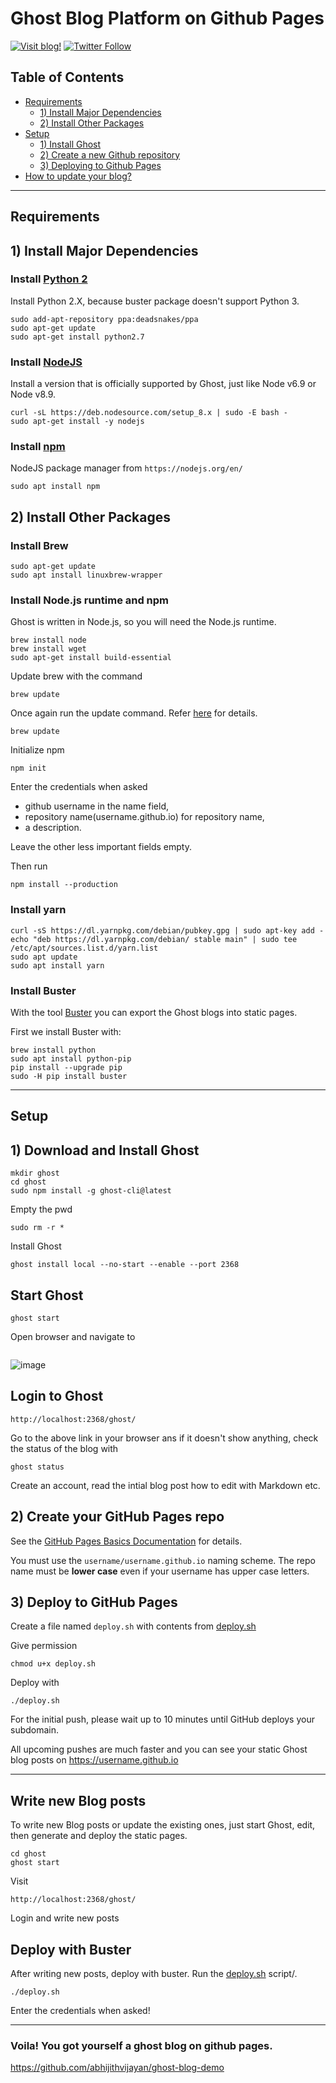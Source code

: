 # Ghost Blog Platform on Github Pages

[![Visit blog!](https://img.shields.io/badge/visit-blog-blue.svg)](https://github.com/abhijithvijayan/ghost-blog-demo/)
[![Twitter Follow](https://img.shields.io/twitter/follow/espadrine.svg?style=social&label=Follow)](https://twitter.com/_abhijithv)

## Table of Contents

  * [Requirements](#requirements)
      + [1) Install Major Dependencies](#1-Install-Major-Dependencies)
      + [2) Install Other Packages](#2-Install-Other-Packages)
  * [Setup](#setup)
    + [1) Install Ghost](#1-Download-and-Install-Ghost)
    + [2) Create a new Github repository](#2-Create-your-GitHub-Pages-repo)
    + [3) Deploying to Github Pages](#3-Deploy-to-GitHub-Pages)
  * [How to update your blog?](#Write-new-Blog-posts)

<hr />

## Requirements

## 1) Install Major Dependencies

### Install [Python 2](https://www.python.org/download/releases/2.7.2/)
Install Python 2.X, because buster package doesn't support Python 3.
```
sudo add-apt-repository ppa:deadsnakes/ppa
sudo apt-get update
sudo apt-get install python2.7
```

### Install [NodeJS](https://docs.ghost.org/docs/supported-node-versions)
Install a version that is officially supported by Ghost, just like Node v6.9 or Node v8.9.
```
curl -sL https://deb.nodesource.com/setup_8.x | sudo -E bash -
sudo apt-get install -y nodejs
```

### Install [npm](https://nodejs.org/en/)
NodeJS package manager from `https://nodejs.org/en/`
```
sudo apt install npm
```

## 2) Install Other Packages

### Install Brew
```
sudo apt-get update
sudo apt install linuxbrew-wrapper
```

### Install Node.js runtime and npm
Ghost is written in Node.js, so you will need the Node.js runtime.

```
brew install node
brew install wget
sudo apt-get install build-essential
```
Update brew with the command
```
brew update
```
Once again run the update command. Refer [here](https://github.com/Linuxbrew/brew/blob/master/docs/Troubleshooting.md) for details.
```
brew update
```

Initialize npm 
```
npm init
```
Enter the credentials when asked
- github username in the name field, 
- repository name(username.github.io) for repository name, 
- a description. 

Leave the other less important fields empty.

Then run
```
npm install --production
```

### Install yarn
```
curl -sS https://dl.yarnpkg.com/debian/pubkey.gpg | sudo apt-key add -
echo "deb https://dl.yarnpkg.com/debian/ stable main" | sudo tee /etc/apt/sources.list.d/yarn.list
sudo apt update
sudo apt install yarn
```

### Install Buster
With the tool [Buster](https://github.com/axitkhurana/buster) you can export the Ghost blogs into static pages. 

First we install Buster with:
```
brew install python
sudo apt install python-pip
pip install --upgrade pip
sudo -H pip install buster
```
<hr />

## Setup

## 1) Download and Install Ghost
```
mkdir ghost
cd ghost
sudo npm install -g ghost-cli@latest
```
Empty the pwd
```
sudo rm -r *
```
Install Ghost
```
ghost install local --no-start --enable --port 2368
```
## Start Ghost
```
ghost start
```
Open browser and navigate to
```

```
![image](https://preview.ibb.co/no4n5U/desktop.jpg)

## Login to Ghost
```
http://localhost:2368/ghost/
```
Go to the above link in your browser ans if it doesn't show anything, check the status of the blog with
```
ghost status
```

Create an account, read the intial blog post how to edit with Markdown etc.

## 2) Create your GitHub Pages repo
See the [GitHub Pages Basics Documentation](https://help.github.com/categories/20/articles) for details.

You must use the `username/username.github.io` naming scheme. The repo name must be **lower case** even if your username has upper case letters.

## 3) Deploy to GitHub Pages
Create a file named `deploy.sh` with contents from [deploy.sh](deploy.sh)

Give permission 
```
chmod u+x deploy.sh
```
Deploy with
```
./deploy.sh
```

For the initial push, please wait up to 10 minutes until GitHub deploys your subdomain.

All upcoming pushes are much faster and you can see your static Ghost blog posts on https://username.github.io

<hr />

## Write new Blog posts
To write new Blog posts or update the existing ones, just start Ghost, edit, then generate and deploy the static pages.
```
cd ghost
ghost start
```
Visit 
```
http://localhost:2368/ghost/
```
Login and write new posts

## Deploy with Buster
After writing new posts, deploy with buster.
Run the [deploy.sh](deploy.sh) script/.
```
./deploy.sh
```
Enter the credentials when asked!

<hr />

### Voila! You got yourself a ghost blog on github pages.

https://github.com/abhijithvijayan/ghost-blog-demo

<!-- #### N.B. I made a script [deploy.sh](https://raw.githubusercontent.com/abhijithvijayan/ghost-on-github-pages/master/deploy.sh) for easiness. -->

<!--
My Blog also has a **Progressive Web App** and so I had to modify the `deploy.sh` script, `themes`, `header`, `footer` for PWA.
For comments I used [Gitment](https://github.com/imsun/gitment)
The theme I use is [Casper-beta](https://github.com/abhijithvijayan/__casper-beta)
-->
